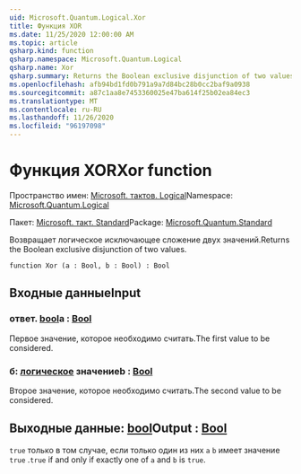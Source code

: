 ```yaml
---
uid: Microsoft.Quantum.Logical.Xor
title: Функция XOR
ms.date: 11/25/2020 12:00:00 AM
ms.topic: article
qsharp.kind: function
qsharp.namespace: Microsoft.Quantum.Logical
qsharp.name: Xor
qsharp.summary: Returns the Boolean exclusive disjunction of two values.
ms.openlocfilehash: afb94bd1fd0b791a9a7d84bc28b0cc2baf9a0938
ms.sourcegitcommit: a87c1aa8e7453360025e47ba614f25b02ea84ec3
ms.translationtype: MT
ms.contentlocale: ru-RU
ms.lasthandoff: 11/26/2020
ms.locfileid: "96197098"
---
```

# <a name="xor-function"></a><span data-ttu-id="8ab38-102">Функция XOR</span><span class="sxs-lookup"><span data-stu-id="8ab38-102">Xor function</span></span>

<span data-ttu-id="8ab38-103">Пространство имен: [Microsoft. тактов. Logical](xref:Microsoft.Quantum.Logical)</span><span class="sxs-lookup"><span data-stu-id="8ab38-103">Namespace: [Microsoft.Quantum.Logical](xref:Microsoft.Quantum.Logical)</span></span>

<span data-ttu-id="8ab38-104">Пакет: [Microsoft. такт. Standard](https://nuget.org/packages/Microsoft.Quantum.Standard)</span><span class="sxs-lookup"><span data-stu-id="8ab38-104">Package: [Microsoft.Quantum.Standard](https://nuget.org/packages/Microsoft.Quantum.Standard)</span></span>


<span data-ttu-id="8ab38-105">Возвращает логическое исключающее сложение двух значений.</span><span class="sxs-lookup"><span data-stu-id="8ab38-105">Returns the Boolean exclusive disjunction of two values.</span></span>

```qsharp
function Xor (a : Bool, b : Bool) : Bool
```


## <a name="input"></a><span data-ttu-id="8ab38-106">Входные данные</span><span class="sxs-lookup"><span data-stu-id="8ab38-106">Input</span></span>

### <a name="a--bool"></a><span data-ttu-id="8ab38-107">ответ. [bool](xref:microsoft.quantum.lang-ref.bool)</span><span class="sxs-lookup"><span data-stu-id="8ab38-107">a : [Bool](xref:microsoft.quantum.lang-ref.bool)</span></span>

<span data-ttu-id="8ab38-108">Первое значение, которое необходимо считать.</span><span class="sxs-lookup"><span data-stu-id="8ab38-108">The first value to be considered.</span></span>


### <a name="b--bool"></a><span data-ttu-id="8ab38-109">б: [логическое](xref:microsoft.quantum.lang-ref.bool) значение</span><span class="sxs-lookup"><span data-stu-id="8ab38-109">b : [Bool](xref:microsoft.quantum.lang-ref.bool)</span></span>

<span data-ttu-id="8ab38-110">Второе значение, которое необходимо считать.</span><span class="sxs-lookup"><span data-stu-id="8ab38-110">The second value to be considered.</span></span>



## <a name="output--bool"></a><span data-ttu-id="8ab38-111">Выходные данные: [bool](xref:microsoft.quantum.lang-ref.bool)</span><span class="sxs-lookup"><span data-stu-id="8ab38-111">Output : [Bool](xref:microsoft.quantum.lang-ref.bool)</span></span>

<span data-ttu-id="8ab38-112">`true` только в том случае, если только один из них `a` `b` имеет значение `true` .</span><span class="sxs-lookup"><span data-stu-id="8ab38-112">`true` if and only if exactly one of `a` and `b` is `true`.</span></span>